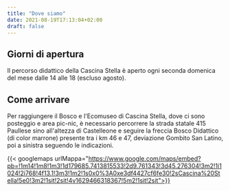 ```yaml
---
title: "Dove siamo"
date: 2021-08-19T17:13:04+02:00
draft: false
---
```

## Giorni di apertura
Il percorso didattico della Cascina Stella è aperto ogni seconda domenica del mese dalle 14 alle 18 (escluso agosto).

## Come arrivare
Per raggiungere il Bosco e l'Ecomuseo di Cascina Stella, dove ci sono posteggio e area pic-nic, è necessario percorrere la strada statale 415 Paullese sino all'altezza di Castelleone e seguire la freccia Bosco Didattico (di color marrone) presente tra i km 46 e 47, deviazione Gombito San Latino, poi a sinistra seguendo le indicazioni.

{{< googlemaps urlMappa="https://www.google.com/maps/embed?pb=!1m14!1m8!1m3!1d179685.7413815533!2d9.761343!3d45.276304!3m2!1i1024!2i768!4f13.1!3m3!1m2!1s0x0%3A0xe3df4427cf6fe30!2sCascina%20Stella!5e0!3m2!1sit!2sit!4v1629466318367!5m2!1sit!2sit">}}


